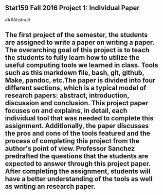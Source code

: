 Stat159 Fall 2016 Project 1: Individual Paper
---

###Abstract

The first project of the semester, the students are assigned to write a paper on writing a paper. The overarching goal of this project is to teach the students to fully learn how to utilize the useful computing tools we learned in class. Tools such as this markdown file, bash, git, github, Make, pandoc, etc.The paper is divided into four different sections, which is a typical model of research papers: abstract, introduction, discussion and conclusion. This project paper focuses on and explains, in detail, each individual tool that was needed to complete this assignment. Additionally, the paper discusses the pros and cons of the tools featured and the process of completing this project from the author's point of view. Professor Sanchez predrafted the questions that the students are expected to answer through this project paper. After completing the assignment, students will have a better understanding of the tools as well as writing an research paper. 
---